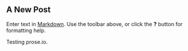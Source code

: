 ## A New Post

Enter text in [Markdown](http://daringfireball.net/projects/markdown/). Use the toolbar above, or click the **?** button for formatting help.

Testing prose.io.